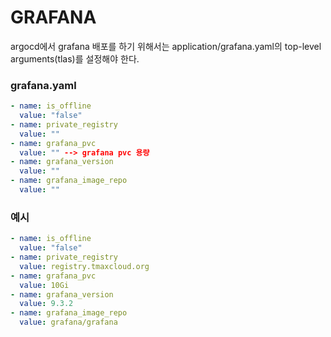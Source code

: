 # GRAFANA

argocd에서 grafana 배포를 하기 위해서는 application/grafana.yaml의 top-level arguments(tlas)를 설정해야 한다.

### grafana.yaml
```yml
- name: is_offline
  value: "false"
- name: private_registry
  value: "" 
- name: grafana_pvc
  value: "" --> grafana pvc 용량
- name: grafana_version
  value: ""
- name: grafana_image_repo
  value: "" 
```

### 예시

```yml
- name: is_offline
  value: "false"
- name: private_registry
  value: registry.tmaxcloud.org
- name: grafana_pvc
  value: 10Gi
- name: grafana_version
  value: 9.3.2
- name: grafana_image_repo
  value: grafana/grafana
```
